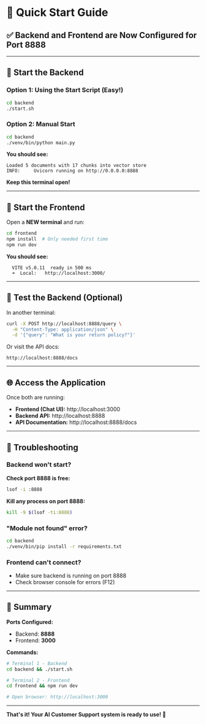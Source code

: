 # 🚀 Quick Start Guide

## ✅ Backend and Frontend are Now Configured for Port 8888

---

## 🎯 Start the Backend

### Option 1: Using the Start Script (Easy!)
```bash
cd backend
./start.sh
```

### Option 2: Manual Start
```bash
cd backend
./venv/bin/python main.py
```

**You should see:**
```
Loaded 5 documents with 17 chunks into vector store
INFO:     Uvicorn running on http://0.0.0.0:8888
```

**Keep this terminal open!**

---

## 🎨 Start the Frontend

Open a **NEW terminal** and run:

```bash
cd frontend
npm install  # Only needed first time
npm run dev
```

**You should see:**
```
  VITE v5.0.11  ready in 500 ms
  ➜  Local:   http://localhost:3000/
```

---

## 🧪 Test the Backend (Optional)

In another terminal:

```bash
curl -X POST http://localhost:8888/query \
  -H "Content-Type: application/json" \
  -d '{"query": "What is your return policy?"}'
```

Or visit the API docs:
```
http://localhost:8888/docs
```

---

## 🌐 Access the Application

Once both are running:

- **Frontend (Chat UI):** http://localhost:3000
- **Backend API:** http://localhost:8888
- **API Documentation:** http://localhost:8888/docs

---

## 🐛 Troubleshooting

### Backend won't start?

**Check port 8888 is free:**
```bash
lsof -i :8888
```

**Kill any process on port 8888:**
```bash
kill -9 $(lsof -ti:8888)
```

### "Module not found" error?

```bash
cd backend
./venv/bin/pip install -r requirements.txt
```

### Frontend can't connect?

- Make sure backend is running on port 8888
- Check browser console for errors (F12)

---

## 📝 Summary

**Ports Configured:**
- Backend: **8888**
- Frontend: **3000**

**Commands:**
```bash
# Terminal 1 - Backend
cd backend && ./start.sh

# Terminal 2 - Frontend
cd frontend && npm run dev

# Open browser: http://localhost:3000
```

---

**That's it! Your AI Customer Support system is ready to use! 🎉**

